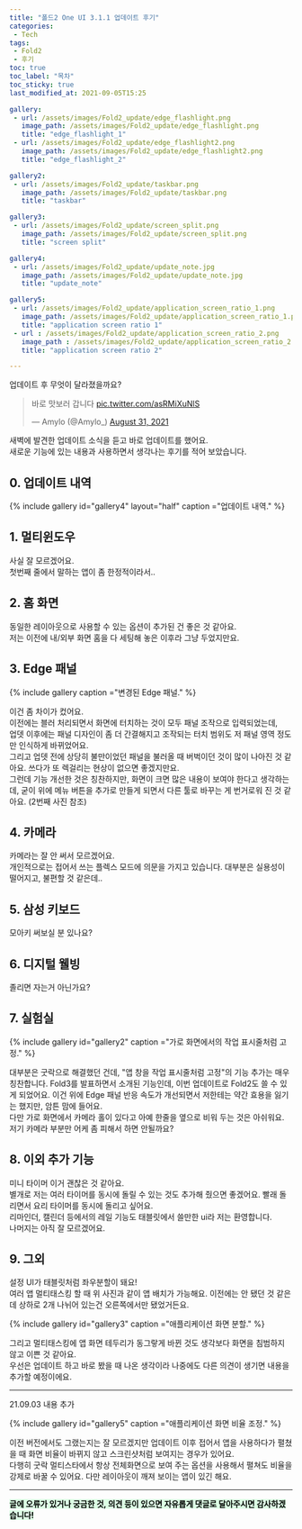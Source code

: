 ```yaml
---
title: "폴드2 One UI 3.1.1 업데이트 후기"
categories:
 - Tech
tags:
 - Fold2
 - 후기
toc: true
toc_label: "목차"
toc_sticky: true
last_modified_at: 2021-09-05T15:25

gallery:
 - url: /assets/images/Fold2_update/edge_flashlight.png
   image_path: /assets/images/Fold2_update/edge_flashlight.png
   title: "edge_flashlight_1"
 - url: /assets/images/Fold2_update/edge_flashlight2.png
   image_path: /assets/images/Fold2_update/edge_flashlight2.png
   title: "edge_flashlight_2"

gallery2:
 - url: /assets/images/Fold2_update/taskbar.png
   image_path: /assets/images/Fold2_update/taskbar.png
   title: "taskbar"

gallery3:
 - url: /assets/images/Fold2_update/screen_split.png
   image_path: /assets/images/Fold2_update/screen_split.png
   title: "screen split"

gallery4:
 - url: /assets/images/Fold2_update/update_note.jpg
   image_path: /assets/images/Fold2_update/update_note.jpg
   title: "update_note"

gallery5:
 - url: /assets/images/Fold2_update/application_screen_ratio_1.png
   image_path: /assets/images/Fold2_update/application_screen_ratio_1.png
   title: "application screen ratio 1"
 - url : /assets/images/Fold2_update/application_screen_ratio_2.png
   image_path : /assets/images/Fold2_update/application_screen_ratio_2.png
   title: "application screen ratio 2"

---
```

업데이트 후 무엇이 달라졌을까요?

<blockquote class="twitter-tweet"><p lang="ko" dir="ltr">바로 맛보러 갑니다 <a href="https://t.co/asRMiXuNlS">pic.twitter.com/asRMiXuNlS</a></p>&mdash; Amylo (@Amylo_) <a href="https://twitter.com/Amylo_/status/1432750710433583113?ref_src=twsrc%5Etfw">August 31, 2021</a></blockquote> <script async src="https://platform.twitter.com/widgets.js" charset="utf-8"></script>

새벽에 발견한 업데이트 소식을 듣고 바로 업데이트를 했어요.  
새로운 기능에 있는 내용과 사용하면서 생각나는 후기를 적어 보았습니다.

## 0. 업데이트 내역
{% include gallery id="gallery4" layout="half" caption ="업데이트 내역." %}

## 1. 멀티윈도우
사실 잘 모르겠어요.  
첫번째 줄에서 말하는 앱이 좀 한정적이라서..

## 2. 홈 화면
동일한 레이아웃으로 사용할 수 있는 옵션이 추가된 건 좋은 것 같아요.  
저는 이전에 내/외부 화면 홈을 다 세팅해 놓은 이후라 그냥 두었지만요.

## 3. Edge 패널

{% include gallery caption ="변경된 Edge 패널." %}

이건 좀 차이가 컸어요.  
이전에는 블러 처리되면서 화면에 터치하는 것이 모두 패널 조작으로 입력되었는데,  
업뎃 이후에는 패널 디자인이 좀 더 간결해지고 조작되는 터치 범위도 저 패널 영역 정도만 인식하게 바뀌었어요.  
그리고 업뎃 전에 상당히 불만이었던 패널을 불러올 때 버벅이던 것이 많이 나아진 것 같아요. 쓰다가 또 렉걸리는 현상이 없으면 좋겠지만요.  
그런데 기능 개선한 것은 칭찬하지만, 화면이 크면 많은 내용이 보여야 한다고 생각하는데, 굳이 위에 메뉴 버튼을 추가로 만들게 되면서 다른 툴로 바꾸는 게 번거로워 진 것 같아요. (2번째 사진 참조)

## 4. 카메라
카메라는 잘 안 써서 모르겠어요.  
개인적으로는 접어서 쓰는 플렉스 모드에 의문을 가지고 있습니다. 대부분은 실용성이 떨어지고, 불편할 것 같은데..

## 5. 삼성 키보드
모아키 써보실 분 있나요?

## 6. 디지털 웰빙
졸리면 자는거 아닌가요?

## 7. 실험실
{% include gallery id="gallery2" caption ="가로 화면에서의 작업 표시줄처럼 고정." %}

대부분은 굿락으로 해결했던 건데, "앱 창을 작업 표시줄처럼 고정"의 기능 추가는 매우 칭찬합니다. Fold3를 발표하면서 소개된 기능인데, 이번 업데이트로 Fold2도 쓸 수 있게 되었어요.
이건 위에 Edge 패널 반응 속도가 개선되면서 저한테는 약간 효용을 잃기는 했지만, 암튼 맘에 들어요.  
다만 가로 화면에서 카메라 홀이 있다고 아예 한줄을 옆으로 비워 두는 것은 아쉬워요. 저기 카메라 부분만 어케 좀 피해서 하면 안될까요?

## 8. 이외 추가 기능
미니 타이머 이거 괜찮은 것 같아요.  
별개로 저는 여러 타이머를 동시에 돌릴 수 있는 것도 추가해 줬으면 좋겠어요. 빨래 돌리면서 요리 타이머를 동시에 돌리고 싶어요.  
리마인더, 캘린더 등에서의 레일 기능도 태블릿에서 쓸만한 ui라 저는 환영합니다.  
나머지는 아직 잘 모르겠어요.

## 9. 그외
설정 UI가 태블릿처럼 좌우분할이 돼요!  
여러 앱 멀티태스킹 할 때 위 사진과 같이 앱 배치가 가능해요. 이전에는 안 됐던 것 같은데 상하로 2개 나뉘어 있는건 오른쪽에서만 됐었거든요.

{% include gallery id="gallery3" caption ="애플리케이션 화면 분할." %}

그리고 멀티태스킹에 앱 화면 테두리가 동그랗게 바뀐 것도 생각보다 화면을 침범하지 않고 이쁜 것 같아요.  
우선은 업데이트 하고 바로 봤을 때 나온 생각이라 나중에도 다른 의견이 생기면 내용을 추가할 예정이에요.

---
21.09.03 내용 추가  

{% include gallery id="gallery5" caption ="애플리케이션 화면 비율 조정." %}

이전 버전에서도 그랬는지는 잘 모르겠지만 업데이트 이후 접어서 앱을 사용하다가 펼쳤을 때 화면 비율이 바뀌지 않고 스크린샷처럼 보여지는 경우가 있어요.  
다행히 굿락 멀티스타에서 항상 전체화면으로 보여 주는 옵션을 사용해서 펼쳐도 비율을 강제로 바꿀 수 있어요. 다만 레이아웃이 깨져 보이는 앱이 있긴 해요.

---
<mark style='background-color: #dcffe4'>
<b>글에 오류가 있거나 궁금한 것, 의견 등이 있으면 자유롭게 댓글로 달아주시면 감사하겠습니다!</b>
</mark>